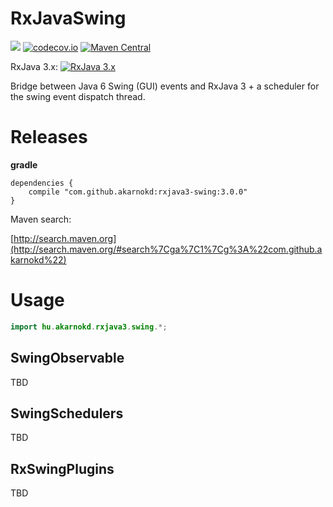 # RxJavaSwing


<a href='https://travis-ci.com/akarnokd/RxJavaSwing/builds'><img src='https://travis-ci.com/akarnokd/RxJavaSwing.svg?branch=3.x'></a>
[![codecov.io](http://codecov.io/github/akarnokd/RxJavaSwing/coverage.svg?branch=3.x)](http://codecov.io/github/akarnokd/RxJavaSwing?branch=3.x)
[![Maven Central](https://maven-badges.herokuapp.com/maven-central/com.github.akarnokd/rxjava3-swing/badge.svg)](https://maven-badges.herokuapp.com/maven-central/com.github.akarnokd/rxjava3-swing)

RxJava 3.x: [![RxJava 3.x](https://maven-badges.herokuapp.com/maven-central/io.reactivex.rxjava3/rxjava/badge.svg)](https://maven-badges.herokuapp.com/maven-central/io.reactivex.rxjava3/rxjava)

Bridge between Java 6 Swing (GUI) events and RxJava 3 + a scheduler for the swing event dispatch thread.

# Releases


**gradle**

```
dependencies {
    compile "com.github.akarnokd:rxjava3-swing:3.0.0"
}
```


Maven search:

[http://search.maven.org](http://search.maven.org/#search%7Cga%7C1%7Cg%3A%22com.github.akarnokd%22)

# Usage

```java
import hu.akarnokd.rxjava3.swing.*;
```

## SwingObservable

TBD

## SwingSchedulers

TBD

## RxSwingPlugins

TBD
